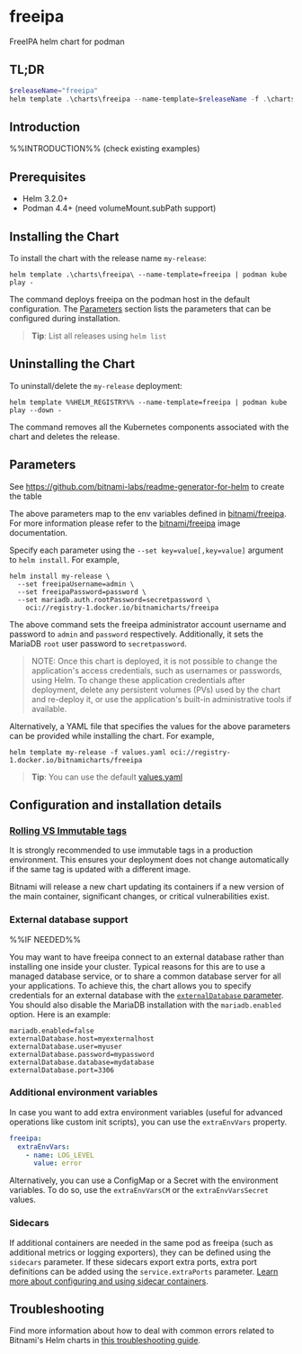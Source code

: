 <!--- app-name: freeipa -->

# freeipa

FreeIPA helm chart for podman

## TL;DR

```powershell
$releaseName="freeipa"
helm template .\charts\freeipa --name-template=$releaseName -f .\charts\freeipa\values-sololab.yaml | podman kube play -
```

## Introduction

%%INTRODUCTION%% (check existing examples)

## Prerequisites

- Helm 3.2.0+
- Podman 4.4+ (need volumeMount.subPath support)

## Installing the Chart

To install the chart with the release name `my-release`:

```console
helm template .\charts\freeipa\ --name-template=freeipa | podman kube play -
```

The command deploys freeipa on the podman host in the default configuration. The [Parameters](#parameters) section lists the parameters that can be configured during installation.

> **Tip**: List all releases using `helm list`

## Uninstalling the Chart

To uninstall/delete the `my-release` deployment:

```console
helm template %%HELM_REGISTRY%% --name-template=freeipa | podman kube play --down -
```

The command removes all the Kubernetes components associated with the chart and deletes the release.

## Parameters

See <https://github.com/bitnami-labs/readme-generator-for-helm> to create the table

The above parameters map to the env variables defined in [bitnami/freeipa](https://github.com/bitnami/containers/tree/main/bitnami/freeipa). For more information please refer to the [bitnami/freeipa](https://github.com/bitnami/containers/tree/main/bitnami/freeipa) image documentation.

Specify each parameter using the `--set key=value[,key=value]` argument to `helm install`. For example,

```console
helm install my-release \
  --set freeipaUsername=admin \
  --set freeipaPassword=password \
  --set mariadb.auth.rootPassword=secretpassword \
    oci://registry-1.docker.io/bitnamicharts/freeipa
```

The above command sets the freeipa administrator account username and password to `admin` and `password` respectively. Additionally, it sets the MariaDB `root` user password to `secretpassword`.

> NOTE: Once this chart is deployed, it is not possible to change the application's access credentials, such as usernames or passwords, using Helm. To change these application credentials after deployment, delete any persistent volumes (PVs) used by the chart and re-deploy it, or use the application's built-in administrative tools if available.

Alternatively, a YAML file that specifies the values for the above parameters can be provided while installing the chart. For example,

```console
helm template my-release -f values.yaml oci://registry-1.docker.io/bitnamicharts/freeipa
```

> **Tip**: You can use the default [values.yaml](values.yaml)

## Configuration and installation details

### [Rolling VS Immutable tags](https://docs.bitnami.com/containers/how-to/understand-rolling-tags-containers/)

It is strongly recommended to use immutable tags in a production environment. This ensures your deployment does not change automatically if the same tag is updated with a different image.

Bitnami will release a new chart updating its containers if a new version of the main container, significant changes, or critical vulnerabilities exist.

### External database support

%%IF NEEDED%%

You may want to have freeipa connect to an external database rather than installing one inside your cluster. Typical reasons for this are to use a managed database service, or to share a common database server for all your applications. To achieve this, the chart allows you to specify credentials for an external database with the [`externalDatabase` parameter](#parameters). You should also disable the MariaDB installation with the `mariadb.enabled` option. Here is an example:

```console
mariadb.enabled=false
externalDatabase.host=myexternalhost
externalDatabase.user=myuser
externalDatabase.password=mypassword
externalDatabase.database=mydatabase
externalDatabase.port=3306
```

### Additional environment variables

In case you want to add extra environment variables (useful for advanced operations like custom init scripts), you can use the `extraEnvVars` property.

```yaml
freeipa:
  extraEnvVars:
    - name: LOG_LEVEL
      value: error
```

Alternatively, you can use a ConfigMap or a Secret with the environment variables. To do so, use the `extraEnvVarsCM` or the `extraEnvVarsSecret` values.

### Sidecars

If additional containers are needed in the same pod as freeipa (such as additional metrics or logging exporters), they can be defined using the `sidecars` parameter. If these sidecars export extra ports, extra port definitions can be added using the `service.extraPorts` parameter. [Learn more about configuring and using sidecar containers](https://docs.bitnami.com/kubernetes/apps/freeipa/administration/configure-use-sidecars/).

## Troubleshooting

Find more information about how to deal with common errors related to Bitnami's Helm charts in [this troubleshooting guide](https://docs.bitnami.com/general/how-to/troubleshoot-helm-chart-issues).
